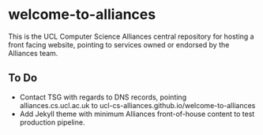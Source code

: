 # welcome-to-alliances
This is the UCL Computer Science Alliances central repository for hosting a front facing website, pointing to services owned or endorsed by the Alliances team. 

## To Do

- Contact TSG with regards to DNS records, pointing alliances.cs.ucl.ac.uk to ucl-cs-alliances.github.io/welcome-to-alliances
- Add Jekyll theme with minimum Alliances front-of-house content to test production pipeline.